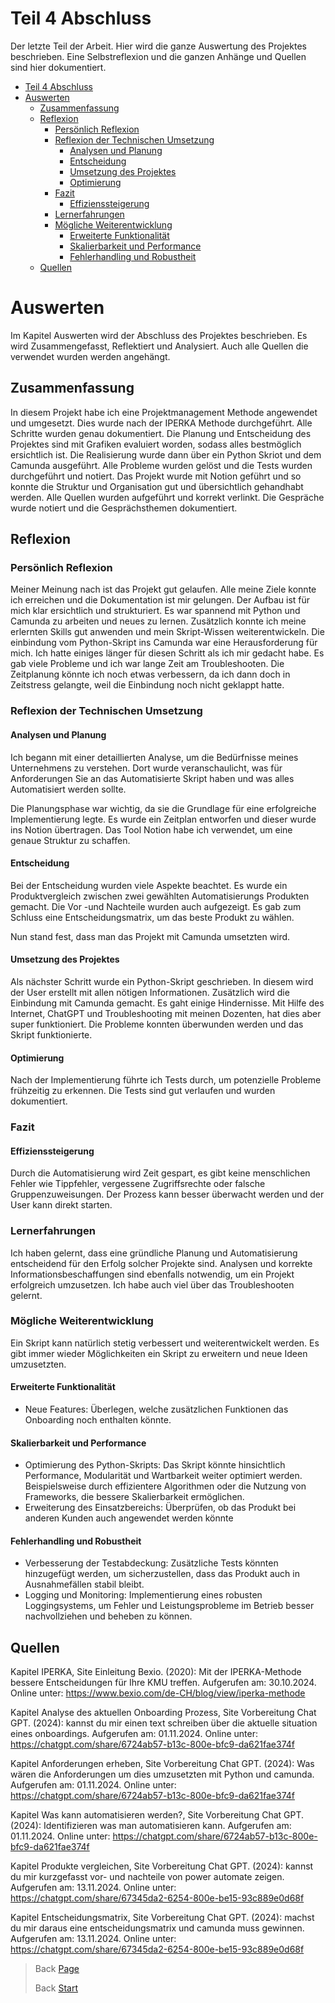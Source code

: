 # Teil 4 Abschluss
Der letzte Teil der Arbeit. Hier wird die ganze Auswertung des Projektes beschrieben. Eine Selbstreflexion und die ganzen Anhänge und Quellen sind hier dokumentiert.

- [Teil 4 Abschluss](#teil-4-abschluss)
- [Auswerten](#auswerten)
  - [Zusammenfassung](#zusammenfassung)
  - [Reflexion](#reflexion)
    - [Persönlich Reflexion](#persönlich-reflexion)
    - [Reflexion der Technischen Umsetzung](#reflexion-der-technischen-umsetzung)
      - [Analysen und Planung](#analysen-und-planung)
      - [Entscheidung](#entscheidung)
      - [Umsetzung des Projektes](#umsetzung-des-projektes)
      - [Optimierung](#optimierung)
    - [Fazit](#fazit)
      - [Effizienssteigerung](#effizienssteigerung)
    - [Lernerfahrungen](#lernerfahrungen)
    - [Mögliche Weiterentwicklung](#mögliche-weiterentwicklung)
      - [Erweiterte Funktionalität](#erweiterte-funktionalität)
      - [Skalierbarkeit und Performance](#skalierbarkeit-und-performance)
      - [Fehlerhandling und Robustheit](#fehlerhandling-und-robustheit)
  - [Quellen](#quellen)


# Auswerten
Im Kapitel Auswerten wird der Abschluss des Projektes beschrieben. Es wird Zusammengefasst, Reflektiert und Analysiert. Auch alle Quellen die verwendet wurden werden angehängt.

## Zusammenfassung

In diesem Projekt habe ich eine Projektmanagement Methode angewendet und umgesetzt. Dies wurde nach der IPERKA Methode durchgeführt. Alle Schritte wurden genau dokumentiert. Die Planung und Entscheidung des Projektes sind mit Grafiken evaluiert worden, sodass alles bestmöglich ersichtlich ist. Die Realisierung wurde dann über ein Python Skriot und dem Camunda ausgeführt. Alle Probleme wurden gelöst und die Tests wurden durchgeführt und notiert. Das Projekt wurde mit Notion geführt und so konnte die Struktur und Organisation gut und übersichtlich gehandhabt werden. Alle Quellen wurden aufgeführt und korrekt verlinkt. Die Gespräche wurde notiert und die Gesprächsthemen dokumentiert.

## Reflexion
### Persönlich Reflexion

Meiner Meinung nach ist das Projekt gut gelaufen. Alle meine Ziele konnte ich erreichen und die Dokumentation ist mir gelungen. Der Aufbau ist für mich klar ersichtlich und strukturiert. Es war spannend mit Python und Camunda zu arbeiten und neues zu lernen. Zusätzlich konnte ich meine erlernten Skills gut anwenden und mein Skript-Wissen weiterentwickeln. Die einbindung vom Python-Skript ins Camunda war eine Herausforderung für mich. Ich hatte einiges länger für diesen Schritt als ich mir gedacht habe. Es gab viele Probleme und ich war lange Zeit am Troubleshooten. Die Zeitplanung könnte ich noch etwas verbessern, da ich dann doch in Zeitstress gelangte, weil die Einbindung noch nicht geklappt hatte. 

### Reflexion der Technischen Umsetzung
#### Analysen und Planung

Ich begann mit einer detaillierten Analyse, um die Bedürfnisse meines Unternehmens zu verstehen. Dort wurde veranschaulicht, was für Anforderungen Sie an das Automatisierte Skript haben und was alles Automatisiert werden sollte.

Die Planungsphase war wichtig, da sie die Grundlage für eine erfolgreiche Implementierung legte. Es wurde ein Zeitplan entworfen und dieser wurde ins Notion übertragen. Das Tool Notion habe ich verwendet, um eine genaue Struktur zu schaffen.

#### Entscheidung

Bei der Entscheidung wurden viele Aspekte beachtet. Es wurde ein Produktvergleich zwischen zwei gewählten Automatisierungs Produkten gemacht. Die Vor -und Nachteile wurden auch aufgezeigt. Es gab zum Schluss eine Entscheidungsmatrix, um das beste Produkt zu wählen.

Nun stand fest, dass man das Projekt mit Camunda umsetzten wird.

#### Umsetzung des Projektes

Als nächster Schritt wurde ein Python-Skript geschrieben. In diesem wird der User erstellt mit allen nötigen Informationen. Zusätzlich wird die Einbindung mit Camunda gemacht. Es gaht einige Hindernisse. Mit Hilfe des Internet, ChatGPT und Troubleshooting mit meinen Dozenten, hat dies aber super funktioniert. Die Probleme konnten überwunden werden und das Skript funktionierte.

#### Optimierung

Nach der Implementierung führte ich Tests durch, um potenzielle Probleme frühzeitig zu erkennen. Die Tests sind gut verlaufen und wurden dokumentiert.

### Fazit
#### Effizienssteigerung

Durch die Automatisierung wird Zeit gespart, es gibt keine menschlichen Fehler wie Tippfehler, vergessene Zugriffsrechte oder falsche Gruppenzuweisungen. Der Prozess kann besser überwacht werden und der User kann direkt starten.

### Lernerfahrungen

Ich haben gelernt, dass eine gründliche Planung und Automatisierung entscheidend für den Erfolg solcher Projekte sind. Analysen und korrekte Informationsbeschaffungen sind ebenfalls notwendig, um ein Projekt erfolgreich umzusetzen. Ich habe auch viel über das Troubleshooten gelernt. 

### Mögliche Weiterentwicklung  

Ein Skript kann natürlich stetig verbessert und weiterentwickelt werden. Es gibt immer wieder Möglichkeiten ein Skript zu erweitern und neue Ideen umzusetzten.

#### Erweiterte Funktionalität
- Neue Features:
  Überlegen, welche zusätzlichen Funktionen das Onboarding noch enthalten könnte.  

#### Skalierbarkeit und Performance
- Optimierung des Python-Skripts:
  Das Skript könnte hinsichtlich Performance, Modularität und Wartbarkeit weiter optimiert werden. Beispielsweise durch effizientere Algorithmen oder die Nutzung von Frameworks, die bessere Skalierbarkeit ermöglichen.  
- Erweiterung des Einsatzbereichs:
  Überprüfen, ob das Produkt bei anderen Kunden auch angewendet werden könnte

#### Fehlerhandling und Robustheit  
- Verbesserung der Testabdeckung:
  Zusätzliche Tests könnten hinzugefügt werden, um sicherzustellen, dass das Produkt auch in Ausnahmefällen stabil bleibt.  
- Logging und Monitoring:
  Implementierung eines robusten Loggingsystems, um Fehler und Leistungsprobleme im Betrieb besser nachvollziehen und beheben zu können.  


## Quellen
Kapitel IPERKA, Site Einleitung
Bexio. (2020): Mit der IPERKA-Methode bessere Entscheidungen für Ihre KMU treffen. Aufgerufen am: 30.10.2024. Online unter: https://www.bexio.com/de-CH/blog/view/iperka-methode

Kapitel Analyse des aktuellen Onboarding Prozess, Site Vorbereitung
Chat GPT. (2024): kannst du mir einen text schreiben über die aktuelle situation eines onboardings. Aufgerufen am: 01.11.2024. Online unter: https://chatgpt.com/share/6724ab57-b13c-800e-bfc9-da621fae374f

Kapitel Anforderungen erheben, Site Vorbereitung
Chat GPT. (2024): Was wären die Anforderungen um dies umzusetzten mit Python und camunda. Aufgerufen am: 01.11.2024. Online unter: https://chatgpt.com/share/6724ab57-b13c-800e-bfc9-da621fae374f

Kapitel Was kann automatisieren werden?, Site Vorbereitung
Chat GPT. (2024): Identifizieren was man automatisieren kann. Aufgerufen am: 01.11.2024. Online unter: https://chatgpt.com/share/6724ab57-b13c-800e-bfc9-da621fae374f

Kapitel Produkte vergleichen, Site Vorbereitung
Chat GPT. (2024): kannst du mir kurzgefasst vor- und nachteile von power automate zeigen. Aufgerufen am: 13.11.2024. Online unter:
https://chatgpt.com/share/67345da2-6254-800e-be15-93c889e0d68f

Kapitel Entscheidungsmatrix, Site Vorbereitung
Chat GPT. (2024): machst du mir daraus eine entscheidungsmatrix und camunda muss gewinnen. Aufgerufen am: 13.11.2024. Online unter:
https://chatgpt.com/share/67345da2-6254-800e-be15-93c889e0d68f

> Back [Page](https://github.com/lauradubach/Semesterarbeit2/blob/main/Sites/Teil%203%20Realisierung.md)
>
> Back [Start](https://github.com/lauradubach/Semesterarbeit2?tab=readme-ov-file)